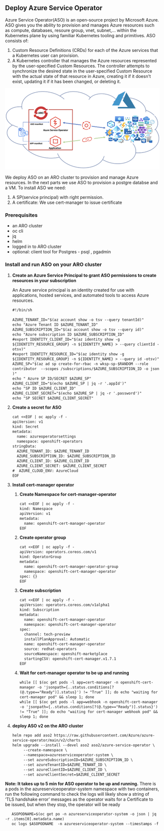## Deploy Azure Service Operator
Azure Service Operator(ASO) is an open-source project by Microsoft Azure. ASO gives you the ability to provision and manages Azure resources such as compute, databases, resoure group, vnet, subnet,... within the Kubernetes plane by using familiar Kubernetes tooling and primitives. ASO consists of:
1. Custom Resource Definitions (CRDs) for each of the Azure services that a Kubernetes user can provision.
2. A Kubernetes controller that manages the Azure resources represented by the user-specified Custom Resources. The controller attempts to synchronize the desired state in the user-specified Custom Resource with the actual state of that resource in Azure, creating it if it doesn't exist, updating it if it has been changed, or deleting it.
<img src="Images/aso-schematic.png">


We deploy ASO on an ARO cluster to provision and manage Azure resources. In the next parts we use ASO to provision a postgre databse and a VM. To install ASO we need:
1.  A SP(service principal) with right permission.  
2.  A certificate: We use cert-manager to issue certificate 

### Prerequisites

* an ARO cluster
* oc cli
* jq
* helm
* logged in to ARO cluster
* optional: client tool for Postgres - psql , pgadmin

###  Install and run ASO on your ARO cluster


1. **Create an Azure Service Principal to grant ASO permissions to create resources in your subscription**
 
   An Azure service principal is an identity created for use with applications, hosted services, and automated tools to access Azure resources.
   ```
   #!/bin/sh
   
   AZURE_TENANT_ID="$(az account show -o tsv --query tenantId)"
   echo "Azure Tenant ID $AZURE_TENANT_ID"
   AZURE_SUBSCRIPTION_ID="$(az account show -o tsv --query id)"
   echo "Azure subscription ID $AZURE_SUBSCRIPTION_ID"
   #export IDENTITY_CLIENT_ID="$(az identity show -g ${IDENTITY_RESOURCE_GROUP} -n ${IDENTITY_NAME} > --query clientId -otsv)"
   #export IDENTITY_RESOURCE_ID="$(az identity show -g ${IDENTITY_RESOURCE_GROUP} -n ${IDENTITY_NAME} > --query id -otsv)"
   AZURE_SP="$(az ad sp create-for-rbac -n wksp-sp-$RANDOM --role contributor  --scopes /subscriptions/$AZURE_SUBSCRIPTION_ID -o json )"
   echo " Azure SP ID/SECRET $AZURE_SP"
   AZURE_CLIENT_ID="$(echo $AZURE_SP | jq -r '.appId')"
   echo "SP ID $AZURE_CLIENT_ID"
   AZURE_CLIENT_SECRET="$(echo $AZURE_SP | jq -r '.password')"
   echo "SP SECRET $AZURE_CLIENT_SECRET"
   ```

2. **Create a secret for ASO** 
   ```
   cat <<EOF | oc apply -f - 
   apiVersion: v1
   kind: Secret
   metadata:
     name: azureoperatorsettings
     namespace: openshift-operators
   stringData:
     AZURE_TENANT_ID: $AZURE_TENANT_ID
     AZURE_SUBSCRIPTION_ID: $AZURE_SUBSCRIPTION_ID
     AZURE_CLIENT_ID: $AZURE_CLIENT_ID
     AZURE_CLIENT_SECRET: $AZURE_CLIENT_SECRET
   #  AZURE_CLOUD_ENV: AzureCloud
   EOF
   ```
   
3. **Install cert-manager operator**

   1. **Create Namespace for cert-manager-operator**
      ```
      cat <<EOF | oc apply -f -
      kind: Namespace
      apiVersion: v1
      metadata:
        name: openshift-cert-manager-operator
      EOF
      ```
      
   2. **Create operator group**
      ```
      cat <<EOF | oc apply -f -
      apiVersion: operators.coreos.com/v1
      kind: OperatorGroup
      metadata:
        name: openshift-cert-manager-operator-group
        namespace: openshift-cert-manager-operator
      spec: {}  
      EOF
      ```
   3. **Create subscription**
      ```
      cat <<EOF | oc apply -f -
      apiVersion: operators.coreos.com/v1alpha1
      kind: Subscription
      metadata:
        name: openshift-cert-manager-operator
        namespace: openshift-cert-manager-operator
      spec:
        channel: tech-preview
        installPlanApproval: Automatic
        name: openshift-cert-manager-operator
        source: redhat-operators
        sourceNamespace: openshift-marketplace
        startingCSV: openshift-cert-manager.v1.7.1
      EOF
      ```

   4. **Wait for cert-manager operator to be up and running**
      ```
      while [[ $(oc get pods -l app=cert-manager -n openshift-cert-manager -o 'jsonpath={..status.conditions[?(@.type=="Ready")].status}') != "True" ]]; do echo "waiting for cert-manager pod" && sleep 1; done
      while [[ $(oc get pods -l app=webhook -n openshift-cert-manager -o 'jsonpath={..status.conditions[?(@.type=="Ready")].status}') != "True" ]]; do echo "waiting for cert-manager webhook pod" && sleep 1; done
      ```
      
4. **deploy ASO **v2 on **the **ARO**** cluster****
   ```
   helm repo add aso2 https://raw.githubusercontent.com/Azure/azure-service-operator/main/v2/charts
   helm upgrade --install --devel aso2 aso2/azure-service-operator \
        --create-namespace \
        --namespace=azureserviceoperator-system \
        --set azureSubscriptionID=$AZURE_SUBSCRIPTION_ID \
        --set azureTenantID=$AZURE_TENANT_ID \
        --set azureClientID=$AZURE_CLIENT_ID \
        --set azureClientSecret=$AZURE_CLIENT_SECRET
   ```
**Note: It takes up to 5 min for ASO operator to be up and running.**
There is a pods in the azureserviceoperator-system namespace with two containers, run the following command to check the logs will likely show a string of ‘TLS handshake error’ messages as the operator waits for a Certificate to be issued, but when they stop, the operator will be ready
   ```
      ASOPODNAME=$(oc get po -n azureserviceoperator-system -o json | jq -r .items[0].metadata.name)
      oc logs $ASOPODNAME  -n azureserviceoperator-system --timestamps -f
   ```
